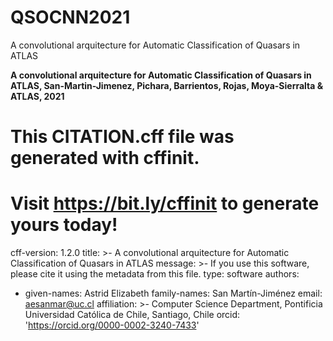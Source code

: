 # QSOCNN2021

A convolutional arquitecture for Automatic Classification of Quasars in ATLAS

**A convolutional arquitecture for Automatic Classification of Quasars in ATLAS, 
San-Martin-Jimenez, Pichara, Barrientos, Rojas, Moya-Sierralta & ATLAS, 2021**



# This CITATION.cff file was generated with cffinit.
# Visit https://bit.ly/cffinit to generate yours today!

cff-version: 1.2.0
title: >-
  A convolutional arquitecture for Automatic
  Classification of Quasars in ATLAS
message: >-
  If you use this software, please cite it using the
  metadata from this file.
type: software
authors:
  - given-names: Astrid Elizabeth
    family-names: San Martín-Jiménez
    email: aesanmar@uc.cl
    affiliation: >-
      Computer Science Department, Pontificia
      Universidad Católica de Chile, Santiago, Chile
    orcid: 'https://orcid.org/0000-0002-3240-7433'
